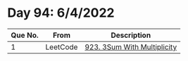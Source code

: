 # Day 94: 6/4/2022

| Que No. | From | Description |
| --- | --- | --- |
| 1 | LeetCode | [923. 3Sum With Multiplicity](https://leetcode.com/problems/3sum-with-multiplicity/) |
